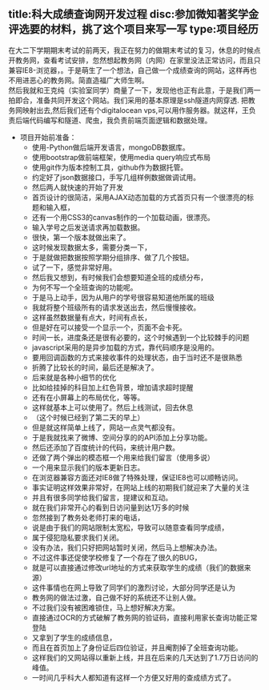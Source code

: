 title:科大成绩查询网开发过程
disc:参加微知著奖学金评选要的材料，挑了这个项目来写一写
type:项目经历
------------------

在大二下学期期末考试的前两天，我正在努力的做期末考试的复习，休息的时候点开教务网，查看考试安排，忽然想起教务网（内网）在家里没法正常访问，而且只兼容IE8-浏览器，。于是萌生了一个想法，自己做一个成绩查询的网站，这样再也不用进恶心的教务网。简直造福广大师生啊。  
然后我就和王克纯（实验室同学）商量了一下，发现他也正有此意，于是我们两一拍即合，准备共同开发这个网站。我们采用的基本原理是ssh隧道内网穿透. 把教务网映射出去,然后我们还有个digitalocean vps,可以用作服务器。就这样，王负责后端代码编写和隧道、爬虫，我负责前端页面逻辑和数据处理。

- 项目开始前准备：
  - 使用-Python做后端开发语言，mongoDB数据库。
  -  使用bootstrap做前端框架，使用media query响应式布局
  -  使用git作为版本控制工具，github作为数据托管。
  -  约定好了json数据接口，手写几组样例数据做调试用。
  -  然后两人就快速的开始了开发
  -  首页设计的很简洁，采用AJAX动态加载的方式首页只有一个很漂亮的标题和输入框，
  -  还有一个用CSS3的canvas制作的一个加载动画，很漂亮。
  -  输入学号之后发送请求再加载数据。
  -  很快，第一个版本就做出来了。
  -  这时候发现数据太多，需要分类一下，
  -  于是就做把数据按照学期分组排序、做了几个按钮。
  -  试了一下，感觉非常好用。
  -  然后我又想到，有时候我们会想要知道全班的成绩分布，
  -  为何不写一个全班查询的功能呢。
  -  于是马上动手，因为从用户的学号很容易知道他所属的班级
  -  我就将整个班级所有的请求发送出去，然后慢慢接收。
  -  这样虽然数据量有点大，时间有点长，
  -  但是好在可以接受一个显示一个，页面不会卡死。
  -  时间一长，进度条还是很有必要的，这个时候遇到一个比较棘手的问题
  -  javascript采用的是异步加载的方式，靠代码顺序是没用的。
  -  要用回调函数的方式来接收事件的处理状态，由于当时还不是很熟悉
  -  折腾了比较长的时间，最后还是解决了。
  -  后来就是各种小细节的优化
  -  比如给挂掉的科目加上红色背景，增加请求超时提醒
  -  还有在小屏幕上的布局优化，等等。
  -  这样就基本上可以使用了。然后上线测试，回去休息
  -  （这个时候已经到了第二天的早上）
  -  但是就这样简单上线了，网站一点灵气都没有。
  -  于是我就找来了微博、空间分享的的API添加上分享功能。
  -  然后还添加了百度统计的代码，来统计用户数。
  -  还做了两个弹出的模态框一个用来给我们留言（使用多说）
  -  一个用来显示我们的版本更新日志。
  -  在浏览器兼容方面还对IE8做了特殊处理，保证IE8也可以顺畅访问。
  -  事实证明这样效果非常好，在网站上线的初期我们就迎来了大量的关注
  -  并且有很多同学给我们留言，提建议和互动。
  -  就在我们非常开心的看到日访问量到达1万多的时候
  -  忽然接到了教务处老师打来的电话，
  -  说是由于我们的网站限制太宽松，导致可以随意查看同学成绩，
  -  属于侵犯隐私要求我们关闭。
  -  没有办法，我们只好把网站暂时关闭，然后马上想解决办法。
  -  不过这件事还促使学校修复了一个存在了很久的BUG，
  -  就是可以直接通过修改url地址的方式来获取学生的成绩（我们的数据来源）
  -  这件事情也在网上导致了同学们的激烈讨论，大部分同学还是认为
  -  教务网的做法过激，自己做不好的系统还不让别人做。
  -  不过我们没有被困难锁住，马上想好解决方案。
  -  直接通过OCR的方式破解了教务网的验证码，直接利用家长查询功能正常登陆
  -  又拿到了学生的成绩信息，
  -  而且在首页加上了身份证后四位验证，并且阉割掉了全班查询功能。
  -  这样我们的又网站得以重新上线，并且在后来的几天达到了1.7万日访问的峰值。
  -  一时间几乎科大人都知道有这样一个方便又好用的查成绩方式了。
